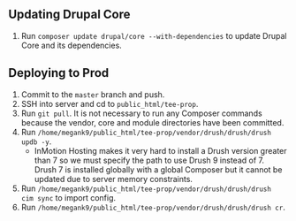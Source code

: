 

## Updating Drupal Core

1. Run `composer update drupal/core --with-dependencies` to update Drupal Core and its dependencies.


## Deploying to Prod

1. Commit to the `master` branch and push.
2. SSH into server and cd to `public_html/tee-prop`.
3. Run `git pull`. It is not necessary to run any Composer commands because the vendor, core and module directories have been committed.
4. Run `/home/megank9/public_html/tee-prop/vendor/drush/drush/drush updb -y`.
    - InMotion Hosting makes it very hard to install a Drush version greater than 7 so we must specify the path to use Drush 9 instead of 7. 
    Drush 7 is installed globally with a global Composer but it cannot be updated due to server memory constraints.
5. Run `/home/megank9/public_html/tee-prop/vendor/drush/drush/drush cim sync` to import config.
6. Run `/home/megank9/public_html/tee-prop/vendor/drush/drush/drush cr`.

